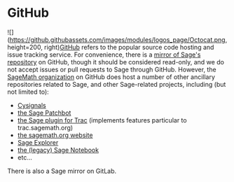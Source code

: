 # GitHub

![](https://github.githubassets.com/images/modules/logos_page/Octocat.png, height=200, right)[GitHub](https://github.com) refers to the popular source code hosting and issue tracking service.  For convenience, there is a [mirror of Sage's repository](https://github.com/sagemath/sage) on GitHub, though it should be considered read-only, and we do not accept issues or pull requests to Sage through GitHub.  However, the [SageMath organization](https://github.com/sagemath) on GitHub does host a number of other ancillary repositories related to Sage, and other Sage-related projects, including (but not limited to):

* [Cysignals](https://github.com/sagemath/cysignals)
* [the Sage Patchbot](https://github.com/sagemath/sage-patchbot)
* [the Sage plugin for Trac](https://github.com/sagemath/sage_trac_plugin) (implements features particular to trac.sagemath.org)
* [the sagemath.org website](https://github.com/sagemath/website)
* [Sage Explorer](https://github.com/sagemath/sage-explorer)
* [the (legacy) Sage Notebook](https://github.com/sagemath/sagenb)
* etc...

There is also a Sage mirror on GitLab.